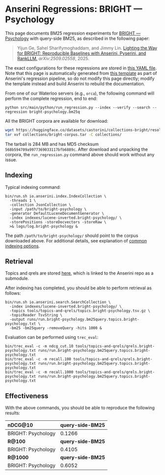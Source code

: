 # Anserini Regressions: BRIGHT &mdash; Psychology

This page documents BM25 regression experiments for [BRIGHT &mdash; Psychology](https://brightbenchmark.github.io/) with query-side BM25, as described in the following paper:

> Yijun Ge, Sahel Sharifymoghaddam, and Jimmy Lin. [Lighting the Way for BRIGHT: Reproducible Baselines with Anserini, Pyserini, and RankLLM.](https://arxiv.org/abs/2509.02558) _arXiv:2509.02558_, 2025.

The exact configurations for these regressions are stored in [this YAML file](../../src/main/resources/regression/bright-psychology.bm25q.yaml).
Note that this page is automatically generated from [this template](../../src/main/resources/docgen/templates/bright-psychology.bm25q.template) as part of Anserini's regression pipeline, so do not modify this page directly; modify the template instead and build Anserini to rebuild the documentation.

From one of our Waterloo servers (e.g., `orca`), the following command will perform the complete regression, end to end:

```
python src/main/python/run_regression.py --index --verify --search --regression bright-psychology.bm25q
```

All the BRIGHT corpora are available for download:

```bash
wget https://huggingface.co/datasets/castorini/collections-bright/resolve/main/bright-corpus.tar -P collections/
tar xvf collections/bright-corpus.tar -C collections/
```

The tarball is 284 MB and has MD5 checksum `568b594709a9977369033117bfb6889c`.
After download and unpacking the corpora, the `run_regression.py` command above should work without any issue.

## Indexing

Typical indexing command:

```
bin/run.sh io.anserini.index.IndexCollection \
  -threads 1 \
  -collection JsonCollection \
  -input /path/to/bright-psychology \
  -generator DefaultLuceneDocumentGenerator \
  -index indexes/lucene-inverted.bright-psychology/ \
  -storePositions -storeDocvectors -storeRaw \
  >& logs/log.bright-psychology &
```

The path `/path/to/bright-psychology/` should point to the corpus downloaded above.
For additional details, see explanation of [common indexing options](../../docs/common-indexing-options.md).

## Retrieval

Topics and qrels are stored [here](https://github.com/castorini/anserini-tools/tree/master/topics-and-qrels), which is linked to the Anserini repo as a submodule.

After indexing has completed, you should be able to perform retrieval as follows:

```
bin/run.sh io.anserini.search.SearchCollection \
  -index indexes/lucene-inverted.bright-psychology/ \
  -topics tools/topics-and-qrels/topics.bright-psychology.tsv.gz \
  -topicReader TsvString \
  -output runs/run.bright-psychology.bm25query.topics.bright-psychology.txt \
  -bm25 -bm25query -removeQuery -hits 1000 &
```

Evaluation can be performed using `trec_eval`:

```
bin/trec_eval -c -m ndcg_cut.10 tools/topics-and-qrels/qrels.bright-psychology.txt runs/run.bright-psychology.bm25query.topics.bright-psychology.txt
bin/trec_eval -c -m recall.100 tools/topics-and-qrels/qrels.bright-psychology.txt runs/run.bright-psychology.bm25query.topics.bright-psychology.txt
bin/trec_eval -c -m recall.1000 tools/topics-and-qrels/qrels.bright-psychology.txt runs/run.bright-psychology.bm25query.topics.bright-psychology.txt
```

## Effectiveness

With the above commands, you should be able to reproduce the following results:

| **nDCG@10**                                                                                                  | **query-side-BM25**|
|:-------------------------------------------------------------------------------------------------------------|-----------|
| BRIGHT: Psychology                                                                                           | 0.1266    |
| **R@100**                                                                                                    | **query-side-BM25**|
| BRIGHT: Psychology                                                                                           | 0.4105    |
| **R@1000**                                                                                                   | **query-side-BM25**|
| BRIGHT: Psychology                                                                                           | 0.6052    |
